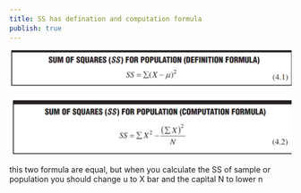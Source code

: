 ```yaml
---
title: SS has defination and computation formula
publish: true
---
```


![a](Pastedimage20230705191242.png)



![aa](Pastedimage20230705191342.png)

this two formula are equal, but when you calculate the SS of sample or population you should change u to X bar and the capital N to lower n

